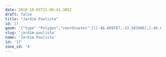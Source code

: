 ```yaml
---
date: 2018-10-01T21:09:41.305Z
draft: false
title: "Jardim Paulista"
id: 17
geom: '{"type":"Polygon","coordinates":[[[-46.669787,-23.583986],[-46.661099,-23.578939],[-46.65774,-23.575961],[-46.651024,-23.569847],[-46.64987,-23.568761],[-46.649007,-23.567819],[-46.656295,-23.561786],[-46.662759,-23.556094],[-46.663012,-23.556043],[-46.663636,-23.556326],[-46.663869,-23.556546],[-46.664126,-23.556536],[-46.664556,-23.556637],[-46.665114,-23.556578],[-46.665511,-23.556438],[-46.665723,-23.556425],[-46.669914,-23.554603],[-46.676482,-23.551895],[-46.677456,-23.551267],[-46.678463,-23.55274],[-46.679202,-23.553561],[-46.679282,-23.553742],[-46.680793,-23.555112],[-46.682387,-23.556176],[-46.682586,-23.556547],[-46.682582,-23.556965],[-46.682496,-23.55717],[-46.68169,-23.558344],[-46.68087,-23.559826],[-46.677697,-23.564277],[-46.678338,-23.564616],[-46.676713,-23.565586],[-46.678517,-23.567865],[-46.677715,-23.568574],[-46.671383,-23.576151],[-46.670959,-23.576573],[-46.671183,-23.576736],[-46.671055,-23.577022],[-46.671102,-23.577304],[-46.670034,-23.583041],[-46.670052,-23.583336],[-46.669948,-23.583742],[-46.669787,-23.583986]]]}'
slug: 'jardim-paulista'
name: 'Jardim Paulista'
id: '17'
zone_id: '4'
---
```

		